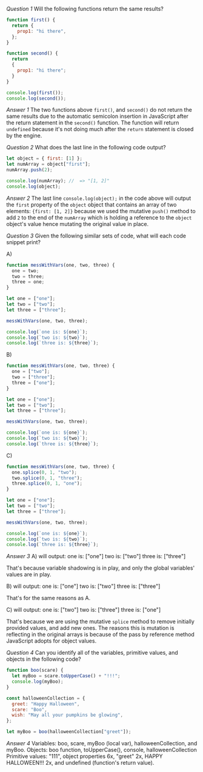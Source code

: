 *Question 1*
Will the following functions return the same results?

```js
function first() {
  return {
    prop1: "hi there",
  };
}

function second() {
  return
  {
    prop1: "hi there";
  }
}

console.log(first());
console.log(second());
```

*Answer 1*
The two functions above `first()`, and `second()` do not return the same results due to the automatic semicolon insertion in JavaScript after the return statement in the `second()` function. The function will return `undefined` because it's not doing much after the `return` statement is closed by the engine.

*Question 2*
What does the last line in the following code output?

```js
let object = { first: [1] };
let numArray = object["first"];
numArray.push(2);

console.log(numArray); //  => "[1, 2]"
console.log(object);
```

*Answer 2*
The last line `console.log(object);` in the code above will output the `first` property of the `object` object that contains an array of two elements: `{first: [1, 2]}` because we used the mutative `push()` method to add `2` to the end of the `numArray` which is holding a reference to the `object` object's value hence mutating the original value in place.

*Question 3*
Given the following similar sets of code, what will each code snippet print?

A)

```js
function messWithVars(one, two, three) {
  one = two;
  two = three;
  three = one;
}

let one = ["one"];
let two = ["two"];
let three = ["three"];

messWithVars(one, two, three);

console.log(`one is: ${one}`);
console.log(`two is: ${two}`);
console.log(`three is: ${three}`);
```

B)
```js
function messWithVars(one, two, three) {
  one = ["two"];
  two = ["three"];
  three = ["one"];
}

let one = ["one"];
let two = ["two"];
let three = ["three"];

messWithVars(one, two, three);

console.log(`one is: ${one}`);
console.log(`two is: ${two}`);
console.log(`three is: ${three}`);
```

C)
```js
function messWithVars(one, two, three) {
  one.splice(0, 1, "two");
  two.splice(0, 1, "three");
  three.splice(0, 1, "one");
}

let one = ["one"];
let two = ["two"];
let three = ["three"];

messWithVars(one, two, three);

console.log(`one is: ${one}`);
console.log(`two is: ${two}`);
console.log(`three is: ${three}`);
```

*Answer 3*
A) will output:
one is: ["one"]
two is: ["two"]
three is: ["three"]

That's because variable shadowing is in play, and only the global variables' values are in play.

B) will output:
one is: ["one"]
two is: ["two"]
three is: ["three"]

That's for the same reasons as A.

C) will output:
one is: ["two"]
two is: ["three"]
three is: ["one"]

That's because we are using the mutative `splice` method to remove initially provided values, and add new ones. The reasons this is mutation is reflecting in the original arrays is because of the pass by reference method JavaScript adopts for object values.

*Question 4*
Can you identify all of the variables, primitive values, and objects in the following code?

```js
function boo(scare) {
  let myBoo = scare.toUpperCase() + "!!!";
  console.log(myBoo);
}

const halloweenCollection = {
  greet: "Happy Halloween",
  scare: "Boo",
  wish: "May all your pumpkins be glowing",
};

let myBoo = boo(halloweenCollection["greet"]);
```

*Answer 4*
Variables: boo, scare, myBoo (local var), halloweenCollection, and myBoo.
Objects: boo function, toUpperCase(), console, halloweenCollection
Primitive values: "111", object properties 6x, "greet" 2x, HAPPY HALLOWEEN!!! 2x, and undefined (function's return value).
